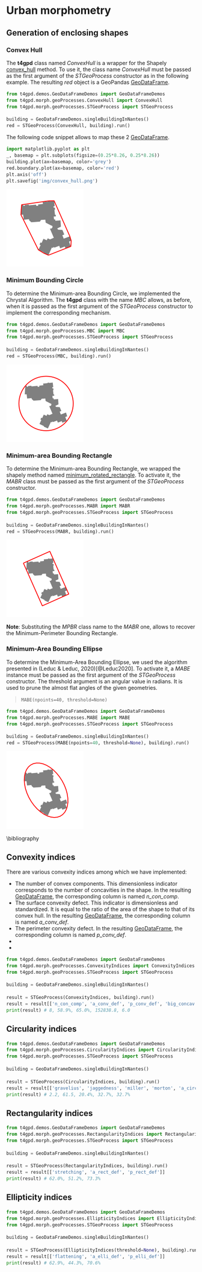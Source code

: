# Urban morphometry
## Generation of enclosing shapes
### Convex Hull
The **t4gpd** class named _ConvexHull_ is a wrapper for the Shapely [convex_hull](https://shapely.readthedocs.io/en/stable/manual.html?highlight=convex%20hull#object.convex_hull) method. To use it, the class name _ConvexHull_ must be passed as the first argument of the _STGeoProcess_ constructor as in the following example. The resulting _red_ object is a GeoPandas [GeoDataFrame](https://geopandas.org/docs/reference/api/geopandas.GeoDataFrame.html?highlight=geodataframe#geopandas.GeoDataFrame).

```python
from t4gpd.demos.GeoDataFrameDemos import GeoDataFrameDemos
from t4gpd.morph.geoProcesses.ConvexHull import ConvexHull
from t4gpd.morph.geoProcesses.STGeoProcess import STGeoProcess

building = GeoDataFrameDemos.singleBuildingInNantes()
red = STGeoProcess(ConvexHull, building).run()
```

The following code snippet allows to map these 2 [GeoDataFrame](https://geopandas.org/docs/reference/api/geopandas.GeoDataFrame.html?highlight=geodataframe#geopandas.GeoDataFrame).

```python
import matplotlib.pyplot as plt
_, basemap = plt.subplots(figsize=(0.25*8.26, 0.25*8.26))
building.plot(ax=basemap, color='grey')
red.boundary.plot(ax=basemap, color='red')
plt.axis('off')
plt.savefig('img/convex_hull.png')
```

![Convex Hull](img/convex_hull.png)

### Minimum Bounding Circle
To determine the Minimum-area Bounding Circle, we implemented the Chrystal Algorithm. The **t4gpd** class with the name _MBC_ allows, as before, when it is passed as the first argument of the _STGeoProcess_ constructor to implement the corresponding mechanism.

```python
from t4gpd.demos.GeoDataFrameDemos import GeoDataFrameDemos
from t4gpd.morph.geoProcesses.MBC import MBC
from t4gpd.morph.geoProcesses.STGeoProcess import STGeoProcess

building = GeoDataFrameDemos.singleBuildingInNantes()
red = STGeoProcess(MBC, building).run()
```

![Convex Hull](img/mbc.png)

### Minimum-area Bounding Rectangle
To determine the Minimum-area Bounding Rectangle, we wrapped the shapely method named [minimum_rotated_rectangle](https://shapely.readthedocs.io/en/latest/manual.html?highlight=minimum_rotated_rectangle#object.minimum_rotated_rectangle). To activate it, the _MABR_ class must be passed as the first argument of the _STGeoProcess_ constructor.

```python
from t4gpd.demos.GeoDataFrameDemos import GeoDataFrameDemos
from t4gpd.morph.geoProcesses.MABR import MABR
from t4gpd.morph.geoProcesses.STGeoProcess import STGeoProcess

building = GeoDataFrameDemos.singleBuildingInNantes()
red = STGeoProcess(MABR, building).run()
```
![Convex Hull](img/mabr.png)

**Note**: Substituting the _MPBR_ class name to the _MABR_ one, allows to recover the Minimum-Perimeter Bounding Rectangle.

### Minimum-Area Bounding Ellipse
To determine the Minimum-Area Bounding Ellipse, we used the algorithm presented in (Leduc &amp; Leduc, 2020)[@Leduc2020]. To activate it, a _MABE_ instance must be passed as the first argument of the _STGeoProcess_ constructor. The threshold argument is an angular value in radians. It is used to prune the almost flat angles of the given geometries.

> `MABE(npoints=40, threshold=None)`

```python
from t4gpd.demos.GeoDataFrameDemos import GeoDataFrameDemos
from t4gpd.morph.geoProcesses.MABE import MABE
from t4gpd.morph.geoProcesses.STGeoProcess import STGeoProcess

building = GeoDataFrameDemos.singleBuildingInNantes()
red = STGeoProcess(MABE(npoints=40, threshold=None), building).run()
```

![Convex Hull](img/mabe.png)

\bibliography

## Convexity indices
There are various convexity indices among which we have implemented:

  * The number of convex components. This dimensionless indicator corresponds to the number of concavities in the shape. In the resulting [GeoDataFrame](https://geopandas.org/docs/reference/api/geopandas.GeoDataFrame.html?highlight=geodataframe#geopandas.GeoDataFrame), the corresponding column is named _n_con_comp_.
  * The surface convexity defect. This indicator is dimensionless and standardized. It is equal to the ratio of the area of the shape to that of its convex hull. In the resulting [GeoDataFrame](https://geopandas.org/docs/reference/api/geopandas.GeoDataFrame.html?highlight=geodataframe#geopandas.GeoDataFrame), the corresponding column is named _a_conv_def_.
  * The perimeter convexity defect. In the resulting [GeoDataFrame](https://geopandas.org/docs/reference/api/geopandas.GeoDataFrame.html?highlight=geodataframe#geopandas.GeoDataFrame), the corresponding column is named _p_conv_def_.
  * 
  * 

```python
from t4gpd.demos.GeoDataFrameDemos import GeoDataFrameDemos
from t4gpd.morph.geoProcesses.ConvexityIndices import ConvexityIndices
from t4gpd.morph.geoProcesses.STGeoProcess import STGeoProcess

building = GeoDataFrameDemos.singleBuildingInNantes()

result = STGeoProcess(ConvexityIndices, building).run()
result = result[['n_con_comp', 'a_conv_def', 'p_conv_def', 'big_concav', 'small_conc']]
print(result) # 8, 58.9%, 65.0%, 152838.8, 6.0
```

## Circularity indices
```python
from t4gpd.demos.GeoDataFrameDemos import GeoDataFrameDemos
from t4gpd.morph.geoProcesses.CircularityIndices import CircularityIndices
from t4gpd.morph.geoProcesses.STGeoProcess import STGeoProcess

building = GeoDataFrameDemos.singleBuildingInNantes()

result = STGeoProcess(CircularityIndices, building).run()
result = result[['gravelius', 'jaggedness', 'miller', 'morton', 'a_circ_def']]
print(result) # 2.2, 61.5, 20.4%, 32.7%, 32.7%
```

## Rectangularity indices
```python
from t4gpd.demos.GeoDataFrameDemos import GeoDataFrameDemos
from t4gpd.morph.geoProcesses.RectangularityIndices import RectangularityIndices
from t4gpd.morph.geoProcesses.STGeoProcess import STGeoProcess

building = GeoDataFrameDemos.singleBuildingInNantes()

result = STGeoProcess(RectangularityIndices, building).run()
result = result[['stretching', 'a_rect_def', 'p_rect_def']]
print(result) # 62.0%, 51.2%, 73.3%
```

## Ellipticity indices
```python
from t4gpd.demos.GeoDataFrameDemos import GeoDataFrameDemos
from t4gpd.morph.geoProcesses.EllipticityIndices import EllipticityIndices
from t4gpd.morph.geoProcesses.STGeoProcess import STGeoProcess

building = GeoDataFrameDemos.singleBuildingInNantes()

result = STGeoProcess(EllipticityIndices(threshold=None), building).run()
result = result[['flattening', 'a_elli_def', 'p_elli_def']]
print(result) # 62.9%, 44.3%, 70.6%
```
